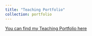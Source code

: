 ```yaml
---
title: "Teaching Portfolio"
collection: portfolio
---
```


[You can find my Teaching Portfolio here](Teaching_Portfolio.pdf)
